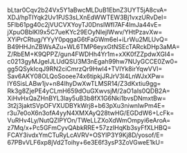 bLtar0Cqv2b24Vx5Y1aBwcMLDuB1EbnZ3UYT5jA8cvA=
XDJ/hpTIYqk2Uv1PJS3sLXnEdWWTEW3Bj1vxzURvDeI=
5Flb61pg40c2jVUCVXYoyTJ0DnslWfI7AF4lmJa44vE=
jXpuOBblKI9x5C7ueKYc29EOyNIejlWwv/YHtPzavXw=
XYiPrCRtug/YYyY0pqgaG6tFaGWm6el+iLrWu2MLUvQ=
B49HHJnZBWsAZu+WL6TMP6eyxGtNSEcTARckDHp3aMA=
Z/RbEM+K9QPPZ/gun4FWDHh4Yr1m+xXK0fZZpdwXGI4=
c0213gyMJgeIJLUdQSU3M3nEgah99hw7NUyGCCE0Zw0=
gg5QSykIcqJ9RN2ciCmrzQr9Hwl4+TVIYk8irYqwVVI=
Sav6AKY08OLQoSooee74x6tipkjJRJrV3l4LnWJxXPw=
lY6SisLABw1jv+n84IhyDwXwTLMSR14/Z3dKxtiu9gg=
Rk3g8ZjePE4yCLmH659dOuGXwvsjM/2aO1aIs0QDB2A=
XiHvHxQaZHnBYL3lay5uB3b8fX1G6Nki1bvsDNmxtBw=
3t2j3jaktSVpOFVXUDBYkWrj8+b63pXu3niwnlwPm4E=
r3u7e0oX6n3ofA4yyN4XMXAyQ28twHG/EGDdW6+LcFk=
VuRHv4Ly/NutQZlPYOn/TWeLLZXoXdWmOmpyi6eAroA=
z7Mq/x+Pc5GFmCyvQAbkRRE+57zzIHqKb3syFfXLHBQ=
FCAY3ivdxYmCTuRyLcAVRV+OSYlP3Y9Kj8D/yosof/E=
67PBvVLF6xp8jVd2Toihy+6e3E6f3ysP3ZoVGweE1kU=
